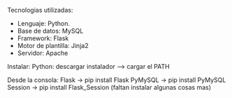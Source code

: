 Tecnologias utilizadas:
- Lenguaje: Python.
- Base de datos: MySQL
- Framework: Flask
- Motor de plantilla: Jinja2
- Servidor: Apache

Instalar:
Python: descargar instalador --> cargar el PATH

Desde la consola:
Flask -> pip install Flask
PyMySQL -> pip install PyMySQL
Session -> pip install Flask_Session
(faltan instalar algunas cosas mas)
